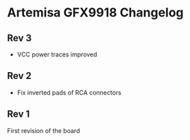 # Artemisa GFX9918 Changelog

## Rev 3

- VCC power traces improved

## Rev 2

- Fix inverted pads of RCA connectors

## Rev 1

First revision of the board
